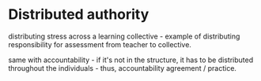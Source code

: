 # Distributed authority

distributing stress across a learning collective - example of distributing responsibility for assessment from teacher to collective.

same with accountability - if it's not in the structure, it has to be distributed throughout the individuals - thus, accountability agreement / practice.
